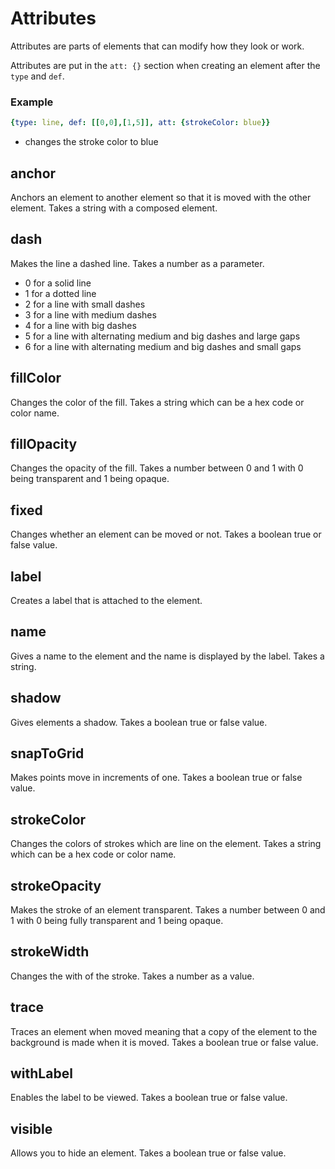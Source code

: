 # Attributes

Attributes are parts of elements that can modify how they look or work.

Attributes are put in the `att: {}` section when creating an element after the `type` and `def`.

### Example

```yaml
{type: line, def: [[0,0],[1,5]], att: {strokeColor: blue}}
```

* changes the stroke color to blue

## anchor

Anchors an element to another element so that it is moved with the other element. Takes a string with a composed element.

## dash

Makes the line a dashed line. Takes a number as a parameter.

* 0 for a solid line
* 1 for a dotted line
* 2 for a line with small dashes
* 3 for a line with medium dashes
* 4 for a line with big dashes
* 5 for a line with alternating medium and big dashes and large gaps
* 6 for a line with alternating medium and big dashes and small gaps

## fillColor

Changes the color of the fill. Takes a string which can be a hex code or color name.

## fillOpacity

Changes the opacity of the fill. Takes a number between 0 and 1 with 0 being transparent and 1 being opaque.

## fixed

Changes whether an element can be moved or not. Takes a boolean true or false value.

## label

Creates a label that is attached to the element.

## name

Gives a name to the element and the name is displayed by the label. Takes a string.

## shadow

Gives elements a shadow. Takes a boolean true or false value.

## snapToGrid

Makes points move in increments of one. Takes a boolean true or false value.

## strokeColor

Changes the colors of strokes which are line on the element. Takes a string which can be a hex code or color name.

## strokeOpacity

Makes the stroke of an element transparent. Takes a number between 0 and 1 with 0 being fully transparent and 1 being opaque.

## strokeWidth

Changes the with of the stroke. Takes a number as a value.

## trace

Traces an element when moved meaning that a copy of the element to the background is made when it is moved. Takes a boolean true or false value.

## withLabel

Enables the label to be viewed. Takes a boolean true or false value.

## visible

Allows you to hide an element. Takes a boolean true or false value.

